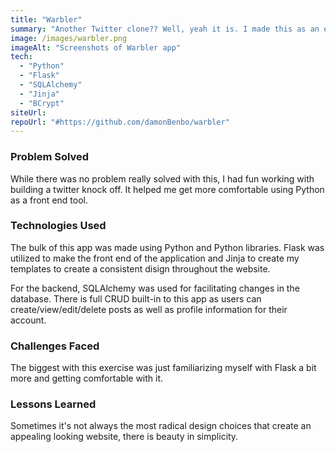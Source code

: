 ```yaml
---
title: "Warbler"
summary: "Another Twitter clone?? Well, yeah it is. I made this as an exercise to see what Python and Flask was capable of."
image: /images/warbler.png
imageAlt: "Screenshots of Warbler app"
tech:
  - "Python"
  - "Flask"
  - "SQLAlchemy"
  - "Jinja"
  - "BCrypt"
siteUrl:
repoUrl: "#https://github.com/damonBenbo/warbler"
---
```


### Problem Solved

While there was no problem really solved with this, I had fun working with building a twitter knock off. It helped me get more comfortable using Python as a front end tool.

### Technologies Used

The bulk of this app was made using Python and Python libraries. Flask was utilized to make the front end of the application and Jinja to create my templates to create a consistent disign throughout the website. 

For the backend, SQLAlchemy was used for facilitating changes in the database. There is full CRUD built-in to this app as users can create/view/edit/delete posts as well as profile information for their account.

### Challenges Faced

The biggest with this exercise was just familiarizing myself with Flask a bit more and getting comfortable with it.

### Lessons Learned

Sometimes it's not always the most radical design choices that create an appealing looking website, there is beauty in simplicity.